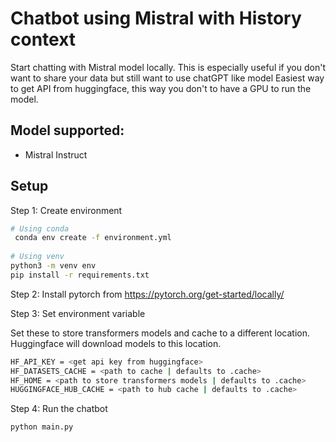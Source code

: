 # Chatbot using Mistral with History context
Start chatting with Mistral model locally. This is especially useful if you don't want to share your data but still want to use chatGPT like model
 Easiest way to get API from huggingface, this way you don't to have a GPU to run the model.

## Model supported:
- Mistral Instruct

## Setup

Step 1: Create environment

```bash
# Using conda
 conda env create -f environment.yml
 
# Using venv
python3 -m venv env
pip install -r requirements.txt
```
Step 2: Install pytorch from 
https://pytorch.org/get-started/locally/

Step 3: Set environment variable

Set these to store transformers models and cache to a different location. Huggingface will download models to this location.

```bash
HF_API_KEY = <get api key from huggingface>
HF_DATASETS_CACHE = <path to cache | defaults to .cache>
HF_HOME = <path to store transformers models | defaults to .cache>
HUGGINGFACE_HUB_CACHE = <path to hub cache | defaults to .cache>
```


Step 4: Run the chatbot

```bash
python main.py
```